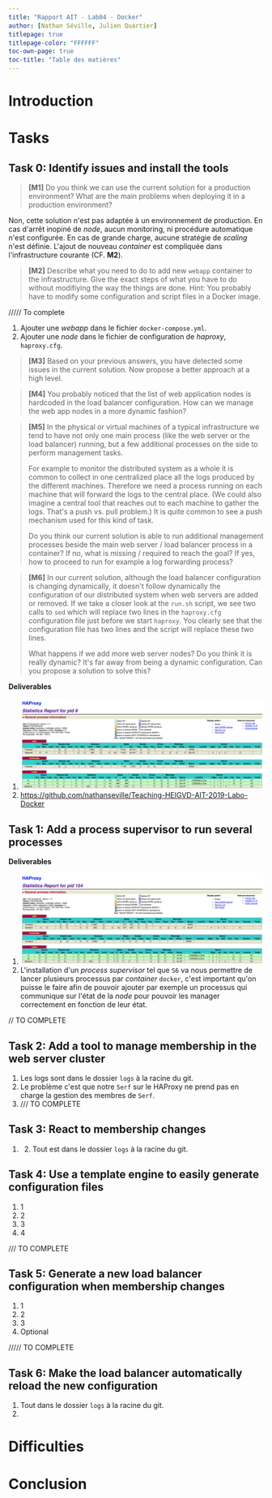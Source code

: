 ```yaml
---
title: "Rapport AIT - Lab04 - Docker"
author: [Nathan Séville, Julien Quartier]
titlepage: true
titlepage-color: "FFFFFF"
toc-own-page: true
toc-title: "Table des matières"
---
```




# Introduction



# Tasks

## Task 0: Identify issues and install the tools

> **[M1]** Do you think we can use the current solution for a production environment? What are the main problems when deploying it in a production environment?

Non, cette solution n'est pas adaptée à un environnement de production. En cas d'arrêt inopiné de *node*, aucun monitoring, ni procédure automatique n'est configurée. En cas de grande charge, aucune stratégie de *scaling* n'est définie. L'ajout de nouveau *container* est compliquée dans l'infrastructure courante (CF. **M2**).



> **[M2]** Describe what you need to do to add new `webapp` container to the infrastructure. Give the exact steps of what you have to do without modifiying the way the things are done. Hint: You probably have to modify some configuration and script files in a Docker image.

///// To complete

1. Ajouter une *webapp* dans le fichier `docker-compose.yml`.
2. Ajouter une *node* dans le fichier de configuration de *haproxy*, `haproxy.cfg`.



> **[M3]** Based on your previous answers, you have detected some issues in the current solution. Now propose a better approach at a high level.



> **[M4]** You probably noticed that the list of web application nodes is hardcoded in the load balancer configuration. How can we manage the web app nodes in a more dynamic fashion?



> **[M5]** In the physical or virtual machines of a typical infrastructure we tend to have not only one main process (like the web server or the load balancer) running, but a few additional processes on the side to perform management tasks.
>
> For example to monitor the distributed system as a whole it is common to collect in one centralized place all the logs produced by the different machines. Therefore we need a process running on each machine that will forward the logs to the central place. (We could also imagine a central tool that reaches out to each machine to gather the logs. That's a push vs. pull problem.) It is quite common to see a push mechanism used for this kind of task.
>
> Do you think our current solution is able to run additional management processes beside the main web server / load balancer process in a container? If no, what is missing / required to reach the goal? If yes, how to proceed to run for example a log forwarding process?



> **[M6]** In our current solution, although the load balancer configuration is changing dynamically, it doesn't follow dynamically the configuration of our distributed system when web servers are added or removed. If we take a closer look at the `run.sh` script, we see two calls to `sed` which will replace two lines in the `haproxy.cfg` configuration file just before we start `haproxy`. You clearly see that the configuration file has two lines and the script will replace these two lines.
>
> What happens if we add more web server nodes? Do you think it is really dynamic? It's far away from being a dynamic configuration. Can you propose a solution to solve this?



**Deliverables**

1. ![HAProxy Stat](img/T0_haproxystat.png)
2. https://github.com/nathanseville/Teaching-HEIGVD-AIT-2019-Labo-Docker



## Task 1: Add a process supervisor to run several processes

**Deliverables**

1. ![HAProxy Stat Backend](img/T1_haproxystat.png)
2. L'installation d'un *process supervisor* tel que `S6` va nous permettre de lancer plusieurs processus par *container* `docker`, c'est important qu'on puisse le faire afin de pouvoir ajouter par exemple un processus qui communique sur l'état de la *node* pour pouvoir les manager correctement en fonction de leur état.

// TO COMPLETE



## Task 2: Add a tool to manage membership in the web server cluster

1. Les logs sont dans le dossier `logs` à la racine du git.
2. Le problème c'est que notre `Serf` sur le HAProxy ne prend pas en charge la gestion des membres de `Serf`.
3. /// TO COMPLETE



## Task 3: React to membership changes

1. 2. Tout est dans le dossier `logs` à la racine du git.



## Task 4: Use a template engine to easily generate configuration files

1. 1
2. 2
3. 3
4. 4

/// TO COMPLETE



## Task 5: Generate a new load balancer configuration when membership changes

1. 1
2. 2
3. 3
4. Optional

///// TO COMPLETE



## Task 6: Make the load balancer automatically reload the new configuration

1. Tout dans le dossier `logs` à la racine du git.
2. 



# Difficulties



# Conclusion

